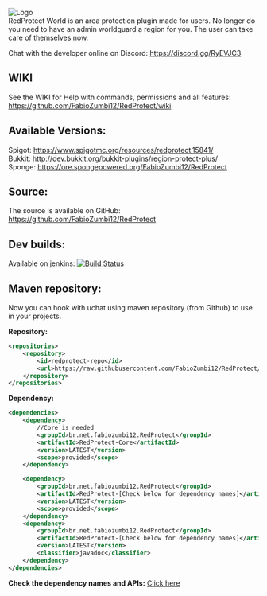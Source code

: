 ![Logo](https://media.forgecdn.net/attachments/123/815/red-protect-plus1.png)  
RedProtect World is an area protection plugin made for users. No longer do you need to have an admin worldguard a region for you. The user can take care of themselves now.

Chat with the developer online on Discord: https://discord.gg/RyEVJC3

## WIKI
See the WIKI for Help with commands, permissions and all features: https://github.com/FabioZumbi12/RedProtect/wiki

## Available Versions:
Spigot: https://www.spigotmc.org/resources/redprotect.15841/  
Bukkit: http://dev.bukkit.org/bukkit-plugins/region-protect-plus/  
Sponge: https://ore.spongepowered.org/FabioZumbi12/RedProtect

## Source:
The source is available on GitHub: https://github.com/FabioZumbi12/RedProtect

## Dev builds: 
Available on jenkins: [![Build Status](http://host.areaz12server.net.br:8081/buildStatus/icon?job=RedProtect)](http://host.areaz12server.net.br:8081/job/RedProtect/)

## Maven repository:
Now you can hook with uchat using maven repository (from Github) to use in your projects.

**Repository:**  
```xml
<repositories>  
    <repository>  
        <id>redprotect-repo</id>  
        <url>https://raw.githubusercontent.com/FabioZumbi12/RedProtect/mvn-repo/</url>  
    </repository>  
</repositories>  
```

**Dependency:**  
```xml
<dependencies>  
    <dependency>  
        //Core is needed
        <groupId>br.net.fabiozumbi12.RedProtect</groupId>  
        <artifactId>RedProtect-Core</artifactId>  
        <version>LATEST</version>  
        <scope>provided</scope>  
    </dependency>

    <dependency>  
        <groupId>br.net.fabiozumbi12.RedProtect</groupId>  
        <artifactId>RedProtect-[Check below for dependency names]</artifactId>  
        <version>LATEST</version>  
        <scope>provided</scope>  
    </dependency>
    <dependency>  
        <groupId>br.net.fabiozumbi12.RedProtect</groupId>  
        <artifactId>RedProtect-[Check below for dependency names]</artifactId>  
        <version>LATEST</version>
        <classifier>javadoc</classifier>
    </dependency>   
</dependencies>  
```
**Check the dependency names and APIs:** [Click here](https://github.com/FabioZumbi12/RedProtect/tree/mvn-repo/br/net/fabiozumbi12/RedProtect)